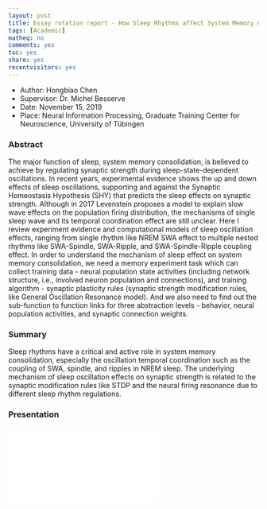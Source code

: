 ```yaml
---
layout: post 
title: Essay rotation report - How Sleep Rhythms affect System Memory Consolidation
tags: [Academic]
matheq: no
comments: yes
toc: yes
share: yes
recentvisitors: yes
---
```


- Author: Hongbiao Chen
- Supervisor: Dr. Michel Besserve
- Date: November 15, 2019
- Place: Neural Information Processing, Graduate Training Center for Neuroscience, University of Tübingen

### Abstract

The major function of sleep, system memory consolidation, is believed to achieve by regulating synaptic strength during sleep-state-dependent oscillations. In recent years, experimental evidence shows the up and down effects of sleep oscillations, supporting and against the Synaptic Homeostasis Hypothesis (SHY) that predicts the sleep effects on synaptic strength. Although in 2017 Levenstein proposes a model to explain slow wave effects on the population firing distribution, the mechanisms of single sleep wave and its temporal coordination effect are still unclear. Here I review experiment evidence and computational models of sleep oscillation effects, ranging from single rhythm like NREM SWA effect to multiple nested rhythms like SWA-Spindle, SWA-Ripple, and SWA-Spindle-Ripple coupling effect. In order to understand the mechanism of sleep effect on system memory consolidation, we need a memory experiment task which can collect training data - neural population state activities (including network structure, i.e., involved neuron population and connections), and training algorithm - synaptic plasticity rules (synaptic strength modification rules, like General Oscillation Resonance model). And we also need to find out the sub-function to function links for three abstraction levels - behavior, neural population activities, and synaptic connection weights.

### Summary 
Sleep rhythms have a critical and active role in system memory consolidation,  especially the oscillation temporal coordination such as the coupling of SWA,  spindle, and ripples in NREM sleep. The underlying mechanism of sleep oscillation effects on synaptic strength is related to the synaptic modification rules like  STDP and the neural firing resonance due to different sleep rhythm regulations.

### Presentation

![Hong's essay rotation report](/media/resources/hongbiao-essay-rotation-how-sleep-rhythms-affect-memory-consolidation.pdf)